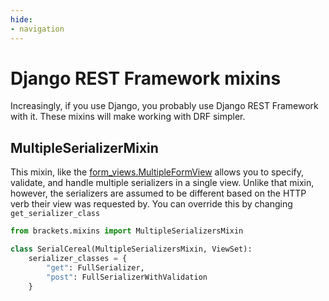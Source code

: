 ```yaml
---
hide:
- navigation
---
```


# Django REST Framework mixins

Increasingly, if you use Django, you probably use Django REST Framework
with it. These mixins will make working with DRF simpler.

## MultipleSerializerMixin

This mixin, like the [form_views.MultipleFormView] allows you to specify,
validate, and handle multiple serializers in a single view. Unlike that
mixin, however, the serializers are assumed to be different based on the
HTTP verb their view was requested by. You can override this by changing
`get_serializer_class`

```py
from brackets.mixins import MultipleSerializersMixin

class SerialCereal(MultipleSerializersMixin, ViewSet):
    serializer_classes = {
        "get": FullSerializer,
        "post": FullSerializerWithValidation
    }
```

[form_views.MultipleFormView]: mixins/form_views.md#multipleformsmixin
